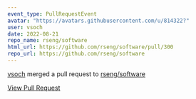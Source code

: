 ```yaml
---
event_type: PullRequestEvent
avatar: "https://avatars.githubusercontent.com/u/814322?"
user: vsoch
date: 2022-08-21
repo_name: rseng/software
html_url: https://github.com/rseng/software/pull/300
repo_url: https://github.com/rseng/software
---
```


<a href='https://github.com/vsoch' target='_blank'>vsoch</a> merged a pull request to <a href='https://github.com/rseng/software' target='_blank'>rseng/software</a>

<a href='https://github.com/rseng/software/pull/300' target='_blank'>View Pull Request</a>